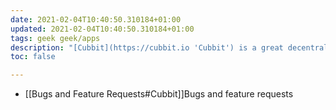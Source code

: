 ```yaml
---
date: 2021-02-04T10:40:50.310184+01:00
updated: 2021-02-04T10:40:50.310184+01:00
tags: geek geek/apps
description: "[Cubbit](https://cubbit.io 'Cubbit') is a great decentralized cloud. I'm among the first backers and I love it."
toc: false

---
```

- [[Bugs and Feature Requests#Cubbit]]Bugs and feature requests